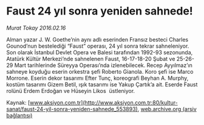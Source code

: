 # Faust 24 yıl sonra yeniden sahnede!

*Murat Tokay 2016.02.16*

<div class="pNewsDetailMainContent ctx_content" itemprop="articleBody">
 <p>
  Alman yazar J. W. Goethe’nin aynı adlı eserinden Fransız besteci Charles Gounod’nun bestelediği “Faust” operası, 24 yıl sonra tekrar sahneleniyor. Son olarak İstanbul Devlet Opera ve Balesi tarafından 1992-93 sezonunda, Atatürk Kültür Merkezi’nde sahnelenen Faust, 16-17-18-20 Şubat ve 25-26-29 Mart tarihlerinde Süreyya Operası’nda izlenebilecek. Recep Ayyılmaz’ın sahneye koyduğu eserin orkestra şefi Roberto Gianola. Koro şefi ise Marco Morrone. Eserin dekor tasarımı Efter Tunç, koreografi Beyhan A. Murphy, kostüm tasarımı Gizem Betil, ışık tasarımı ise Yakup Çartık’a ait. Eserde Faust rolünü Erdem Erdoğan ve Hüseyin Likos  üstleniyor.
 </p>
</div>


Kaynak: [www.aksiyon.com.tr](http://www.aksiyon.com.tr:80/kultur-sanat/faust-24-yil-sonra-yeniden-sahnede_553893), [web.archive.org (arşiv bağlantısı)](http://web.archive.org/web/20160225171236/http://www.aksiyon.com.tr:80/kultur-sanat/faust-24-yil-sonra-yeniden-sahnede_553893)
